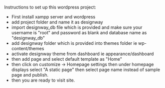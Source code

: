 Instructions to set up this wordpress project:

- First install xampp server and wordpress
- add project folder and name it as designway
- import designway_db file which is provided and make sure your username is "root" and password as blank and database name as "designway_db"
- add designway folder which is provided into themes folder ie wp-content/themes
- activate designway theme from dashboard ie appearance/dashboard
- then add page and select default template as "Home"
- then click on customize -> Homepage settings then under homepage displays select "A static page" then select page name instead of sample page and publish.
- then you are ready to visit site.
